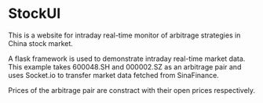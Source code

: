 # StockUI
This is a website for intraday real-time monitor of arbitrage strategies in China stock market.

A flask framework is used to demonstrate intraday real-time market data. This example takes 600048.SH and 000002.SZ as an arbitrage pair and uses Socket.io to transfer market data fetched from SinaFinance.

Prices of the arbitrage pair are constract with their open prices respectively.
